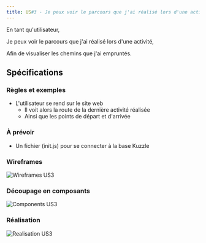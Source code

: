 ```yaml
---
title: US#3 - Je peux voir le parcours que j'ai réalisé lors d'une activité
---
```


En tant qu'utilisateur,

Je peux voir le parcours que j'ai réalisé lors d'une activité,

Afin de visualiser les chemins que j'ai empruntés.

## Spécifications

### Règles et exemples

- L'utilisateur se rend sur le site web
  - Il voit alors la route de la dernière activité réalisée
  - Ainsi que les points de départ et d'arrivée

### À prévoir

- Un fichier (init.js) pour se connecter à la base Kuzzle

### Wireframes

![Wireframes US3](/img/us3_wireframes.PNG)

### Découpage en composants

![Components US3](/img/us3_components.PNG)

### Réalisation

![Realisation US3](/img/us3_realisation.PNG)
